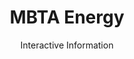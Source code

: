 ---
title: MBTA Energy
subtitle: Interactive Information
image: /images/mbta-energy/index.png
code: https://github.com/NotWoods/wemo-chart
color: "#73d449"
summary: >
  An app I created to visualize data generated by electricity monitoring devices, transforming it into graphs. Data views could be changed,
  and custom data could be uploaded by users. With this program, students 
  were able to  identify odd electricity usage, such as a power spike from 
  the refigerator at 4am.
---